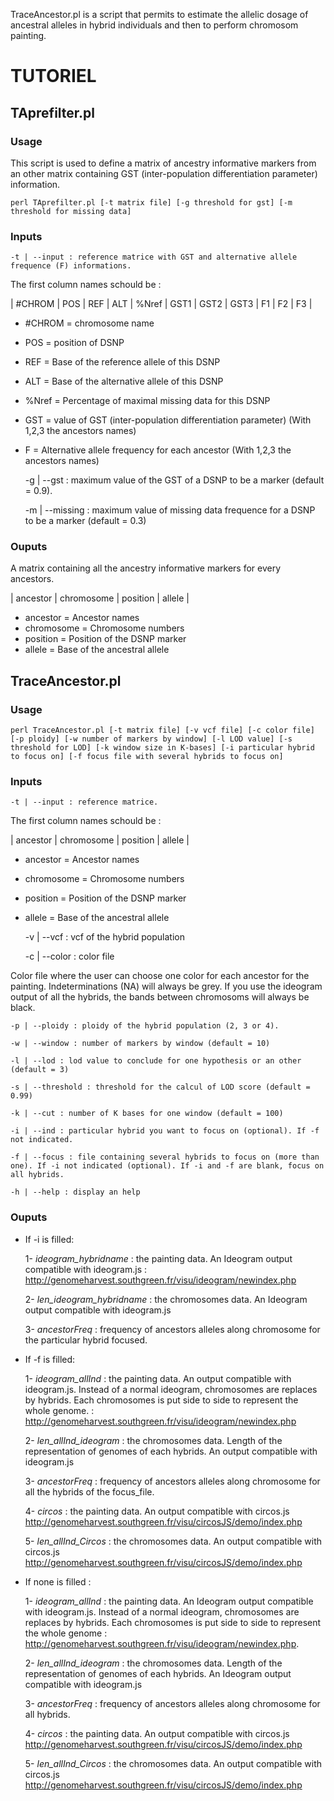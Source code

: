 
TraceAncestor.pl is a script that permits to estimate the allelic dosage of ancestral alleles in hybrid individuals and then to perform chromosom painting.


# TUTORIEL

## TAprefilter.pl

### Usage

This script is used to define a matrix of ancestry informative markers from an other matrix containing GST (inter-population differentiation parameter) information.

	perl TAprefilter.pl [-t matrix file] [-g threshold for gst] [-m threshold for missing data]

### Inputs

	-t | --input : reference matrice with GST and alternative allele frequence (F) informations.

The first column names schould be : 

| #CHROM | POS | REF | ALT | %Nref | GST1 | GST2 | GST3 | F1 | F2 | F3 |
- #CHROM = chromosome name
- POS = position of DSNP
- REF = Base of the reference allele of this DSNP
- ALT = Base of the alternative allele of this DSNP
- %Nref = Percentage of maximal missing data for this DSNP
- GST = value of GST (inter-population differentiation parameter) (With 1,2,3 the ancestors names)
- F = Alternative allele frequency for each ancestor (With 1,2,3 the ancestors names)

	-g | --gst : maximum value of the GST of a DSNP to be a marker (default = 0.9). 

	-m | --missing : maximum value of missing data frequence for a DSNP to be a marker (default = 0.3) 

### Ouputs

A matrix containing all the ancestry informative markers for every ancestors.

| ancestor | chromosome | position | allele |
 
- ancestor = Ancestor names
- chromosome = Chromosome numbers
- position = Position of the DSNP marker
- allele = Base of the ancestral allele

## TraceAncestor.pl

### Usage

	perl TraceAncestor.pl [-t matrix file] [-v vcf file] [-c color file] [-p ploidy] [-w number of markers by window] [-l LOD value] [-s threshold for LOD] [-k window size in K-bases] [-i particular hybrid to focus on] [-f focus file with several hybrids to focus on]

### Inputs

	-t | --input : reference matrice. 

The first column names schould be : 

| ancestor | chromosome | position | allele |
 
- ancestor = Ancestor names
- chromosome = Chromosome numbers
- position = Position of the DSNP marker
- allele = Base of the ancestral allele

	-v | --vcf : vcf of the hybrid population

	-c | --color : color file

Color file where the user can choose one color for each ancestor for the painting.
Indeterminations (NA) will always be grey.
If you use the ideogram output of all the hybrids, the bands between chromosoms will always be black.


	-p | --ploidy : ploidy of the hybrid population (2, 3 or 4).

	-w | --window : number of markers by window (default = 10)

	-l | --lod : lod value to conclude for one hypothesis or an other (default = 3)

	-s | --threshold : threshold for the calcul of LOD score (default = 0.99)

	-k | --cut : number of K bases for one window (default = 100)

	-i | --ind : particular hybrid you want to focus on (optional). If -f not indicated. 

	-f | --focus : file containing several hybrids to focus on (more than one). If -i not indicated (optional). If -i and -f are blank, focus on all hybrids.

	-h | --help : display an help

### Ouputs

- If -i is filled: 
	
	1- *ideogram_hybridname* : the painting data. An Ideogram output compatible with ideogram.js : <http://genomeharvest.southgreen.fr/visu/ideogram/newindex.php>
	
	2- *len_ideogram_hybridname* : the chromosomes data. An Ideogram output compatible with ideogram.js
	
	3- *ancestorFreq* : frequency of ancestors alleles along chromosome for the particular hybrid focused.


- If -f is filled: 

	1- *ideogram_allInd* : the painting data. An output compatible with ideogram.js. Instead of a normal ideogram, chromosomes are replaces by hybrids. Each chromosomes is put side to side to represent the whole genome.  : <http://genomeharvest.southgreen.fr/visu/ideogram/newindex.php>
	
	2- *len_allInd_ideogram* : the chromosomes data. Length of the representation of genomes of each hybrids. An output compatible with ideogram.js
	
	3- *ancestorFreq* : frequency of ancestors alleles along chromosome for all the hybrids of the focus_file.
	
	4- *circos* : the painting data. An output compatible with circos.js <http://genomeharvest.southgreen.fr/visu/circosJS/demo/index.php>

	5- *len_allInd_Circos* : the chromosomes data. An output compatible with circos.js <http://genomeharvest.southgreen.fr/visu/circosJS/demo/index.php>


- If none is filled : 

	1- *ideogram_allInd* : the painting data. An Ideogram output compatible with ideogram.js. Instead of a normal ideogram, chromosomes are replaces by hybrids. Each chromosomes is put side to side to represent the whole genome : <http://genomeharvest.southgreen.fr/visu/ideogram/newindex.php>. 
	
	2- *len_allInd_ideogram* : the chromosomes data. Length of the representation of genomes of each hybrids. An Ideogram output compatible with ideogram.js
	
	3- *ancestorFreq* : frequency of ancestors alleles along chromosome for all hybrids.

	4- *circos* : the painting data. An output compatible with circos.js <http://genomeharvest.southgreen.fr/visu/circosJS/demo/index.php>

	5- *len_allInd_Circos* : the chromosomes data. An output compatible with circos.js <http://genomeharvest.southgreen.fr/visu/circosJS/demo/index.php>

